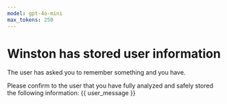 ```yaml
---
model: gpt-4o-mini
max_tokens: 250
---
```


# Winston has stored user information

The user has asked you to remember something and you have.

Please confirm to the user that you have fully analyzed
and safely stored the following information:
{{ user_message }}
